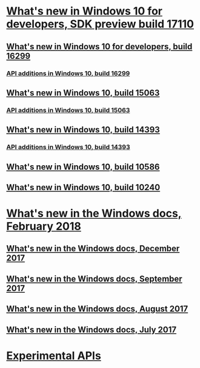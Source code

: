 # [What's new in Windows 10 for developers, SDK preview build 17110](../whats-new/windows-10-build-17110.md)
## [What's new in Windows 10 for developers, build 16299](../whats-new/windows-10-build-16299.md)
### [API additions in Windows 10, build 16299](../whats-new/windows-10-build-16299-api-diff.md)
## [What's new in Windows 10, build 15063](../whats-new/windows-10-build-15063.md)
### [API additions in Windows 10, build 15063](../whats-new/windows-10-build-15063-api-diff.md)
## [What's new in Windows 10, build 14393](../whats-new/windows-10-build-14393.md)
### [API additions in Windows 10, build 14393](../whats-new/windows-10-build-14393-api-diff.md)
## [What's new in Windows 10, build 10586](../whats-new/windows-10-build-10586.md)
## [What's new in Windows 10, build 10240](../whats-new/windows-10-build-10240.md)
# [What's new in the Windows docs, February 2018](../whats-new/windows-docs-february-2018.md)
## [What's new in the Windows docs, December 2017](../whats-new/windows-docs-december-2017.md)
## [What's new in the Windows docs, September 2017](../whats-new/windows-docs-september-2017.md)
## [What's new in the Windows docs, August 2017](../whats-new/windows-docs-august-2017.md)
## [What's new in the Windows docs, July 2017](../whats-new/windows-docs-july-2017.md)
# [Experimental APIs](../whats-new/experimental-apis.md)
